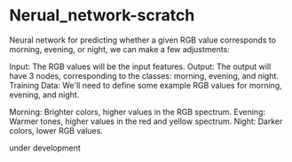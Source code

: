 # Nerual_network-scratch

Neural network for predicting whether a given RGB value corresponds to morning, evening, or night, we can make a few adjustments:

Input: The RGB values will be the input features.
Output: The output will have 3 nodes, corresponding to the classes: morning, evening, and night.
Training Data: We'll need to define some example RGB values for morning, evening, and night.

Morning: Brighter colors, higher values in the RGB spectrum.
Evening: Warmer tones, higher values in the red and yellow spectrum.
Night: Darker colors, lower RGB values.

under development
